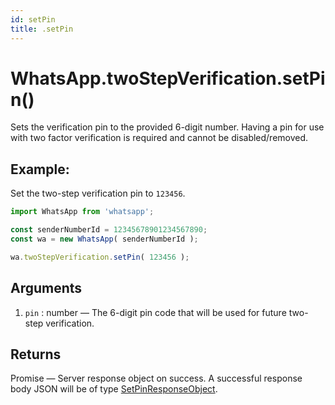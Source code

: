 ```yaml
---
id: setPin
title: .setPin
---
```


# WhatsApp.twoStepVerification.setPin()
Sets the verification pin to the provided 6-digit number. Having a pin for use with two factor verification is required and cannot be disabled/removed.

## Example:
Set the two-step verification pin to `123456`.
```js
import WhatsApp from 'whatsapp';

const senderNumberId = 12345678901234567890;
const wa = new WhatsApp( senderNumberId );

wa.twoStepVerification.setPin( 123456 );
```

## Arguments
1. `pin` : number — The 6-digit pin code that will be used for future two-step verification.


## Returns
Promise — Server response object on success. A successful response body JSON will be of type [SetPinResponseObject](../types/SetPinResponseObject).
